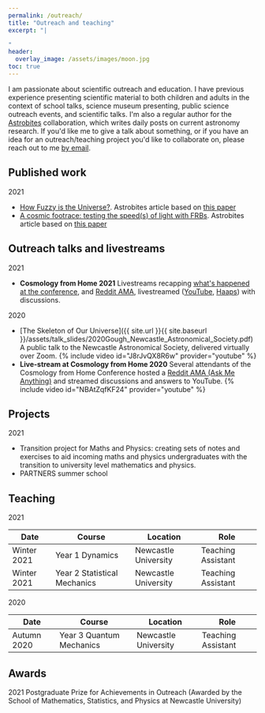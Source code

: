 ```yaml
---
permalink: /outreach/
title: "Outreach and teaching"
excerpt: "|

"
header:
  overlay_image: /assets/images/moon.jpg
toc: true
---
```

I am passionate about scientific outreach and education. I have previous experience presenting scientific material to both children and adults in the context of school talks, science museum presenting, public science outreach events, and scientific talks. I'm also a regular author for the [Astrobites](https://astrobites.org/) collaboration, which writes daily posts on current astronomy research. If you'd like me to give a talk about something, or if you have an idea for an outreach/teaching project you'd like to collaborate on, please reach out to me [by email](mailto:a.gough2@ncl.ac.uk).

## Published work
2021
* [How Fuzzy is the Universe?](https://astrobites.org/2021/01/23/fdm-from-21cm/). Astrobites article based on [this paper](https://arxiv.org/abs/1812.09760)
* [A cosmic footrace: testing the speed(s) of light with FRBs](https://astrobites.org/2021/05/20/testing-ep-with-frbs/). Astrobites article based on [this paper](https://arxiv.org/abs/2102.11554)

## Outreach talks and livestreams
2021
* **Cosmology from Home 2021** Livestreams recapping [what's happened at the conference](https://happs.tv/post/SsokPgclfVdevmCXHT0X), and [Reddit AMA](https://www.reddit.com/r/askscience/comments/oguw1w/askscience_ama_series_we_are_cosmologists_experts/), livestreamed ([YouTube](https://www.youtube.com/watch?v=XuCu_-2OPm4&ab_channel=TrenchesofCosmology), [Haaps](https://happs.tv/post/yLLgnVy8vYzMMggn7YYS)) with discussions.

2020
* [The Skeleton of Our Universe]({{ site.url }}{{ site.baseurl }}/assets/talk_slides/2020Gough_Newcastle_Astronomical_Society.pdf) A public talk to the Newcastle Astronomical Society, delivered virtually over Zoom.
{% include video id="J8rJvQX8R6w" provider="youtube" %}
* **Live-stream at Cosmology from Home 2020** Several attendants of the Cosmology from Home Conference hosted a [Reddit AMA (Ask Me Anything)](https://www.reddit.com/r/askscience/comments/imdw7e/askscience_ama_series_we_are_cosmologists_experts/) and streamed discussions and answers to YouTube.
{% include video id="NBAtZqfKF24" provider="youtube" %}

## Projects
2021
* Transition project for Maths and Physics: creating sets of notes and exercises to aid incoming maths and physics undergraduates with the transition to university level mathematics and physics.
* PARTNERS summer school

## Teaching
2021

|Date | Course | Location | Role |
|---- | ---- | ---- | ---- |
|Winter 2021| Year 1 Dynamics | Newcastle University | Teaching Assistant |
|Winter 2021| Year 2 Statistical Mechanics | Newcastle University | Teaching Assistant |

2020

|Date | Course | Location | Role |
|---- | ---- | ---- | ---- |
|Autumn 2020| Year 3 Quantum Mechanics | Newcastle University | Teaching Assistant |

## Awards
2021 Postgraduate Prize for Achievements in Outreach (Awarded by the School of Mathematics, Statistics, and Physics at Newcastle University)
